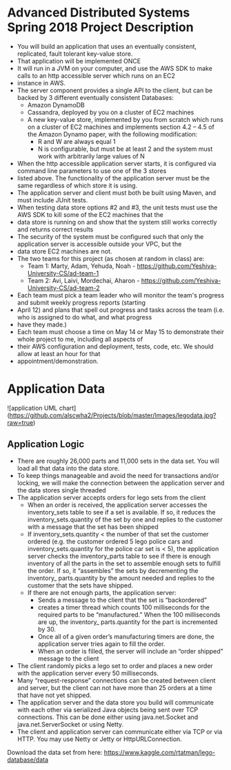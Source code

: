 # Advanced Distributed Systems Spring 2018 Project Description
* You will build an application that uses an eventually consistent, replicated, fault tolerant key-value store.
* That application will be implemented ONCE
* It will run in a JVM on your computer, and use the AWS SDK to make calls to an http accessible server which runs on an EC2
* instance in AWS.
* The server component provides a single API to the client, but can be backed by 3 different eventually consistent Databases:
	* Amazon DynamoDB
	* Cassandra, deployed by you on a cluster of EC2 machines
	* A new key-value store, implemented by you from scratch which runs on a cluster of EC2 machines and implements section 4.2 – 4.5 of the Amazon Dynamo paper, with the following modification:
		* R and W are always equal 1
		* N is configurable, but must be at least 2 and the system must work with arbitrarily large values of N
* When the http accessible application server starts, it is configured via command line parameters to use one of the 3 stores
* listed above. The functionality of the application server must be the same regardless of which store it is using.
* The application server and client must both be built using Maven, and must include JUnit tests.
* When testing data store options #2 and #3, the unit tests must use the AWS SDK to kill some of the EC2 machines that the
* data store is running on and show that the system still works correctly and returns correct results
* The security of the system must be configured such that only the application server is accessible outside your VPC, but the
* data store EC2 machines are not.
* The two teams for this project (as chosen at random in class) are:
	* Team 1: Marty, Adam, Yehuda, Noah - https://github.com/Yeshiva-University-CS/ad-team-1
	* Team 2: Avi, Laivi, Mordechai, Aharon - https://github.com/Yeshiva-University-CS/ad-team-2
* Each team must pick a team leader who will monitor the team's progress and submit weekly progress reports (starting
* April 12) and plans that spell out progress and tasks across the team (i.e. who is assigned to do what, and what progress
* have they made.)
* Each team must choose a time on May 14 or May 15 to demonstrate their whole project to me, including all aspects of
* their AWS configuration and deployment, tests, code, etc. We should allow at least an hour for that
* appointment/demonstration.
# Application Data
![application UML chart] (https://github.com/alscwha2/Projects/blob/master/Images/legodata.jpg?raw=true)
## Application Logic
* There are roughly 26,000 parts and 11,000 sets in the data set. You will load all that data into the data store.
* To keep things manageable and avoid the need for transactions and/or locking, we will make the connection between the application server and the data stores single threaded
* The application server accepts orders for lego sets from the client
	* When an order is received, the application server accesses the inventory_sets table to see if a set is available. If so, it reduces the inventory_sets.quantity of the set by one and replies to the customer with a message that
the set has been shipped
	* If inventory_sets.quantity < the number of that set the customer ordered (e.g. the customer ordered 5 lego police cars and inventory_sets.quantity for the police car set is < 5), the application server checks the inventory_parts table to see if there is enough inventory of all the parts in the set to assemble enough sets to fulfill the order. If so, it “assembles” the sets by decrementing the inventory_ parts.quantity by the amount needed and replies to the customer that the sets have shipped.
	* If there are not enough parts, the application server:
		* Sends a message to the client that the set is “backordered”
		* creates a timer thread which counts 100 milliseconds for the required parts to be “manufactured.” When the 100 milliseconds are up, the inventory_ parts.quantity for the part is incremented by 30.
		* Once all of a given order’s manufacturing timers are done, the application server tries again to fill the order.
		* When an order is filled, the server will include an “order shipped” message to the client
* The client randomly picks a lego set to order and places a new order with the application server every 50 milliseconds.
* Many “request-response” connections can be created between client and server, but the client can not have more than 25 orders at a time that have not yet shipped.
* The application server and the data store you build will communicate with each other via serialized Java objects being sent over TCP connections. This can be done either using java.net.Socket and java.net.ServerSocket or using Netty.
* The client and application server can communicate either via TCP or via HTTP. You may use Netty or Jetty or
HttpURLConnection.

Download the data set from here: https://www.kaggle.com/rtatman/lego-database/data
